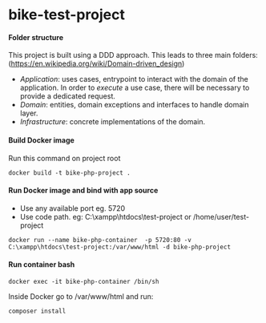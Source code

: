 # bike-test-project

#### Folder structure
This project is built using a DDD approach. 
This leads to three main folders: (https://en.wikipedia.org/wiki/Domain-driven_design)
* *Application*: uses cases, entrypoint to interact with the domain of the application. In order to *execute* a use case, there will be necessary to provide a dedicated request.
* *Domain*: entities, domain exceptions and interfaces to handle domain layer.
* *Infrastructure*: concrete implementations of the domain.
#### Build Docker image
Run this command on project root
```
docker build -t bike-php-project .
```

#### Run Docker image and bind with app  source
* Use any available port eg. 5720
* Use code path. eg: C:\xampp\htdocs\test-project or /home/user/test-project
```
docker run --name bike-php-container  -p 5720:80 -v C:\xampp\htdocs\test-project:/var/www/html -d bike-php-project
```

#### Run container bash
```
docker exec -it bike-php-container /bin/sh
```
Inside Docker go to /var/www/html and run:
```
composer install
```
